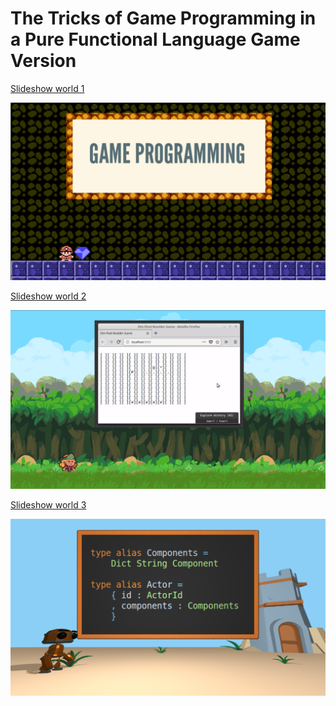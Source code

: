 # The Tricks of Game Programming in a Pure Functional Language Game Version

[Slideshow world 1](https://jordymoos.github.io/Talk-The-Tricks-of-Game-Programming-in-a-Pure-Functional-Language-Game-Version/engine/dist/index.html?startLevel=oredev/world-1&hideDebug=1&hideControls=1&hideControls=1&hideEdit=1)

[![World 1](./slides/img/slideshow-world-1.png)](https://jordymoos.github.io/Talk-The-Tricks-of-Game-Programming-in-a-Pure-Functional-Language-Game-Version/engine/dist/index.html?startLevel=oredev/world-1&hideDebug=1&hideControls=1&hideControls=1&hideEdit=1)

[Slideshow world 2](https://jordymoos.github.io/Talk-The-Tricks-of-Game-Programming-in-a-Pure-Functional-Language-Game-Version/engine/dist/index.html?startLevel=oredev/world-2&hideDebug=1&hideControls=1&hideControls=1&hideEdit=1)

[![World 2](./slides/img/slideshow-world-2.png)](https://jordymoos.github.io/Talk-The-Tricks-of-Game-Programming-in-a-Pure-Functional-Language-Game-Version/engine/dist/index.html?startLevel=oredev/world-2&hideDebug=1&hideControls=1&hideControls=1&hideEdit=1)

[Slideshow world 3](https://jordymoos.github.io/Talk-The-Tricks-of-Game-Programming-in-a-Pure-Functional-Language-Game-Version/engine/dist/index.html?startLevel=oredev/world-3&hideDebug=1&hideControls=1&hideControls=1&hideEdit=1)

[![World 3](./slides/img/slideshow-world-3.png)](https://jordymoos.github.io/Talk-The-Tricks-of-Game-Programming-in-a-Pure-Functional-Language-Game-Version/engine/dist/index.html?startLevel=oredev/world-3&hideDebug=1&hideControls=1&hideControls=1&hideEdit=1)
